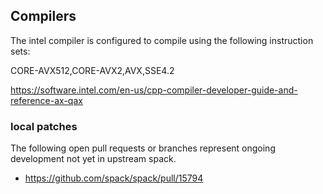 ## Compilers

The intel compiler is configured to compile using the following instruction sets:

CORE-AVX512,CORE-AVX2,AVX,SSE4.2

https://software.intel.com/en-us/cpp-compiler-developer-guide-and-reference-ax-qax

### local patches

The following open pull requests or branches represent ongoing development
not yet in upstream spack.

- https://github.com/spack/spack/pull/15794
